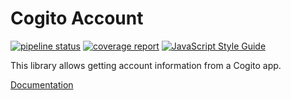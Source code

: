 Cogito Account
==============
[![pipeline status](https://gitlab.ta.philips.com/blockchain-lab/cogito/badges/master/pipeline.svg)](https://gitlab.ta.philips.com/blockchain-lab/cogito/commits/master)
[![coverage report](https://gitlab.ta.philips.com/blockchain-lab/cogito/badges/master/coverage.svg)](https://gitlab.ta.philips.com/blockchain-lab/cogito/commits/master)
[![JavaScript Style Guide](https://img.shields.io/badge/code_style-standard-brightgreen.svg)](https://standardjs.com)

This library allows getting account information from a Cogito app.

[Documentation][3]

[3]: http://blockchain-lab.gitlab-pages.ta.philips.com/cogito
